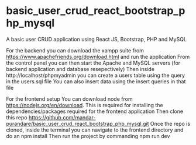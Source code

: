 # basic_user_crud_react_bootstrap_php_mysql
A basic user CRUD application using React JS, Bootstrap, PHP and MySQL

For the backend you can download the xampp suite from https://www.apachefriends.org/download.html and run the application 
From the control panel you can then start the Apache and MySQL servers (for backend application and database resepectively)
Then inside http://localhost/phpmyadmin you can create a users table using the query in the users.sql file
You can also insert data using the insert queries in that file

For the frontend setup 
You can download node from https://nodejs.org/en/download. This is required for installing the dependencies/packages required for the frontend application
Then clone this repo https://github.com/mandar-purandare/basic_user_crud_react_bootstrap_php_mysql.git
Once the repo is cloned, inside the terminal you can navigate to the frontend directory and do an npm install
Then run the project by commanding npm run dev


